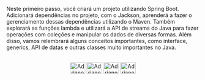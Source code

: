 Neste primeiro passo, você criará um projeto utilizando Spring Boot. Adicionará dependências no projeto, com o Jackson, aprenderá a fazer o gerenciamento dessas dependências utilizando o Maven. Também explorará as funções lambda e utilizará a API de streams do Java para fazer operações com coleções e manipular os dados de diversas formas. Além disso, vamos relembrará alguns conceitos importantes, como interface, generics, API de datas e outras classes muito importantes no Java.

<div style="display: inline_block" align="center"><br>
 <img align="center" alt="Adriano-Java" height="30" width="40" src="https://cdn.jsdelivr.net/gh/devicons/devicon/icons/java/java-original-wordmark.svg">
  <img align="center" alt="Adriano-Spring" height="30" width="40" src="https://cdn.jsdelivr.net/gh/devicons/devicon/icons/spring/spring-original.svg">
  <img align="center" alt="Adriano-Github" height='30' width='40' src="https://devicon-website.vercel.app/api/github/original.svg"></img>
  <img align="center" alt="Adriano-Git" height='30' width='40' src="https://devicon-website.vercel.app/api/git/original-wordmark.svg"></img>
  </div>
</br>
